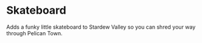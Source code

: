 # Skateboard
Adds a funky little skateboard to Stardew Valley so you can shred your way through Pelican Town.